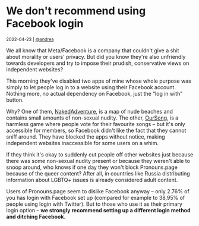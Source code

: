 # We don't recommend using Facebook login

<small>2022-04-23 | [@andrea](/@andrea)</small>

We all know that Meta/Facebook is a company that couldn't give a shit about morality or users' privacy.
But did you know they're also unfriendly towards developers and try to impose their prudish, conservative views on independent websites?

This morning they've disabled two apps of mine whose whole purpose was simply to let people log in to a website using their Facebook account.
Nothing more, no actual dependency on Facebook, just the “log in with” button.

Why? One of them, [NakedAdventure](https://naked-adventure.eu/), is a map of nude beaches and contains small amounts of non-sexual nudity.
The other, [OurSong](https://oursong.eurovote.eu/), is a harmless game where people vote for their favourite songs
– but it's only accessible for members, so Facebook didn't like the fact that they cannot sniff around.
They have blocked the apps without notice, making independent websites inaccessible for some users on a whim.

If they think it's okay to suddenly cut people off other websites just because there was some non-sexual nudity present
or because they weren't able to snoop around, who knows if one day they won't block Pronouns.page because of the queer content?
After all, in countries like Russia distributing information about LGBTQ+ issues is already considered adult content.

Users of Pronouns.page seem to dislike Facebook anyway – only 2.76% of you has login with Facebook set up
(compared for example to 38,95% of people using login with Twitter).
But to those who use it as their primary login option –
**we strongly recommend setting up a different login method and ditching Facebook**.
